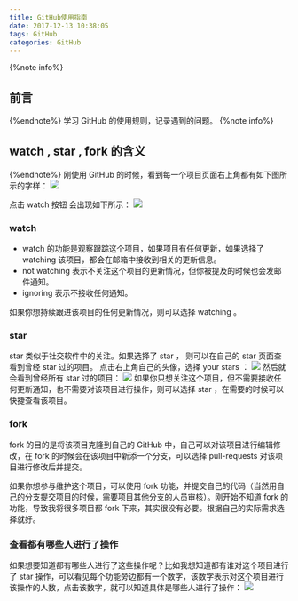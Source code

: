 ```yaml
---
title: GitHub使用指南
date: 2017-12-13 10:38:05
tags: GitHub
categories: GitHub
---
```

{%note info%}
## 前言
{%endnote%}
学习 GitHub 的使用规则，记录遇到的问题。
{%note info%}
## watch , star , fork 的含义
{%endnote%}
刚使用 GitHub 的时候，看到每一个项目页面右上角都有如下图所示的字样：
![](http://oliji9s3j.bkt.clouddn.com/15131331012221.jpg)
<!-- more -->
点击 watch 按钮 会出现如下所示：
![](http://oliji9s3j.bkt.clouddn.com/15131331429596.jpg)
### watch
* watch 的功能是观察跟踪这个项目，如果项目有任何更新，如果选择了 watching 该项目，都会在邮箱中接收到相关的更新信息。
* not watching 表示不关注这个项目的更新情况，但你被提及的时候也会发邮件通知。
* ignoring 表示不接收任何通知。

如果你想持续跟进该项目的任何更新情况，则可以选择 watching 。
### star
star 类似于社交软件中的关注。如果选择了 star ， 则可以在自己的 star 页面查看到曾经 star 过的项目。
点击右上角自己的头像，选择 your stars ：
![](http://oliji9s3j.bkt.clouddn.com/15131334861734.jpg)
然后就会看到曾经所有 star 过的项目：
![](http://oliji9s3j.bkt.clouddn.com/15131335238622.jpg)
如果你只想关注这个项目，但不需要接收任何更新通知，也不需要对该项目进行操作，则可以选择 star ，在需要的时候可以快捷查看该项目。
### fork
fork 的目的是将该项目克隆到自己的 GitHub 中，自己可以对该项目进行编辑修改，在 fork 的时候会在该项目中新添一个分支，可以选择 pull-requests 对该项目进行修改后并提交。

如果你想参与维护这个项目，可以使用 fork 功能，并提交自己的代码（当然用自己的分支提交项目的时候，需要项目其他分支的人员审核）。刚开始不知道 fork 的功能，导致我将很多项目都 fork 下来，其实很没有必要。根据自己的实际需求选择就好。
### 查看都有哪些人进行了操作
如果想要知道都有哪些人进行了这些操作呢？比如我想知道都有谁对这个项目进行了 star 操作，可以看见每个功能旁边都有一个数字，该数字表示对这个项目进行该操作的人数，点击该数字，就可以知道具体是哪些人进行了操作：
![](http://oliji9s3j.bkt.clouddn.com/15131341365906.jpg)


 





